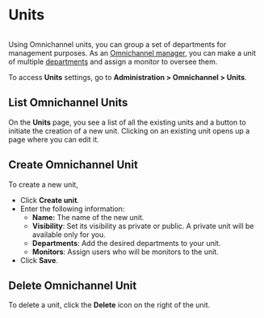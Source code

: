 # Units

<figure><img src="../../.gitbook/assets/Premium.svg" alt=""><figcaption></figcaption></figure>

Using Omnichannel units, you can group a set of departments for management purposes. As an [Omnichannel manager](managers.md), you can make a unit of multiple [departments](departments.md) and assign a monitor to oversee them.

To access **Units** settings, go to **Administration > Omnichannel > Units**.

## List Omnichannel Units

On the **Units** page, you see a list of all the existing units and a button to initiate the creation of a new unit. Clicking on an existing unit opens up a page where you can edit it.

## Create Omnichannel Unit

To create a new unit,

* Click **Create unit**.
* Enter the following information:
  * **Name:** The name of the new unit.
  * **Visibility**: Set its visibility as private or public. A private unit will be available only for you.
  * **Departments**: Add the desired departments to your unit.
  * **Monitors**: Assign users who will be monitors to the unit.
* Click **Save**.

## Delete Omnichannel Unit

To delete a unit, click the **Delete** icon on the right of the unit.
